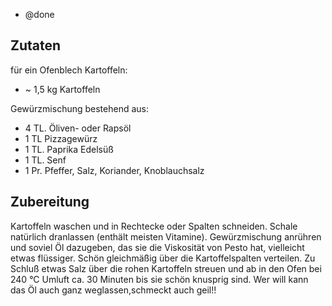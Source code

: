 - @done

## Zutaten
für ein Ofenblech Kartoffeln:
- ~ 1,5 kg Kartoffeln

Gewürzmischung bestehend aus:
- 4 TL. Öliven- oder Rapsöl
- 1 TL Pizzagewürz
- 1 TL. Paprika Edelsüß
- 1 TL. Senf
- 1 Pr. Pfeffer,
        Salz,
        Koriander,
        Knoblauchsalz

## Zubereitung
Kartoffeln waschen und in Rechtecke oder Spalten schneiden. Schale natürlich dranlassen (enthält meisten Vitamine). Gewürzmischung anrühren und soviel Öl dazugeben, das sie die Viskosität von Pesto hat, vielleicht etwas flüssiger. Schön gleichmäßig über die Kartoffelspalten verteilen. Zu Schluß etwas Salz über die rohen Kartoffeln streuen und ab in den Ofen bei 240 °C Umluft ca. 30 Minuten bis sie schön knusprig sind.
Wer will kann das Öl auch ganz weglassen,schmeckt auch geil!!
